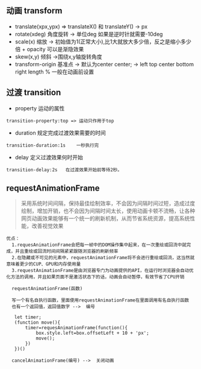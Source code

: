 ## 动画 transform
- translate(xpx,ypx)  => translateX() 和 translateY()  -> px
- rotate(xdeg) 角度旋转 -> 单位deg 如果是逆时针就需要-10deg
- scale(x)  缩放    -> 初始值为1(正常大小),比1大就放大多少倍，反之是缩小多少倍 + opacity 可以是渐隐效果
- skew(x,y)   倾斜    ->围绕x,y轴旋转角度 
- transform-origin  基准点 ->  默认为center center; -> left top center bottom  right length  %  一般在动画前设置
## 过渡 transition
- property 运动的属性
```
transition-property:top => 运动只作用于top
```
- duration 规定完成过渡效果需要的时间
```
transition-duration:1s    一秒执行完
```
- delay  定义过渡效果何时开始
```
transition-delay:2s   在过渡效果开始前等待2秒。
```
## requestAnimationFrame 
>采用系统时间间隔，保持最佳绘制效率，不会因为间隔时间过短，造成过度绘制，增加开销，也不会因为间隔时间太长，使用动画卡顿不流畅，让各种网页动画效果能够有一个统一的刷新机制，从而节省系统资源，提高系统性能，改善视觉效果
```
优点：
  1.requesAnimationFrame会把每一帧中的DOM操作集中起来，在一次重绘或回流中就完成，并且重绘或回流时间间隔紧紧跟随浏览器的刷新频率
  2.在隐藏或不可见的元素中，requestAnimationFrame将不会进行重绘或回流，这当然就意味着更少的CUP、GPU和内存使用量
  3.requestAnimationFrame是由浏览器专门为动画提供的API，在运行时浏览器会自动优化方法的调用，并且如果页面不是激活状态下的话，动画会自动暂停，有效节省了CPU开销

  requestAnimationFrame(函数)

  写一个有名自执行函数，里面使用requestAnimationFrame在里面调用有名自执行函数
  也有一个返回值，返回值数字 -->  编号
  
   let timer;
   (function move(){
       timer=requesAnimationFrame(function(){
           box.style.left=box.offsetLeft + 10 + 'px';
           move();
       })
   })()

  cancelAnimationFrame(编号) -->  关闭动画
```
